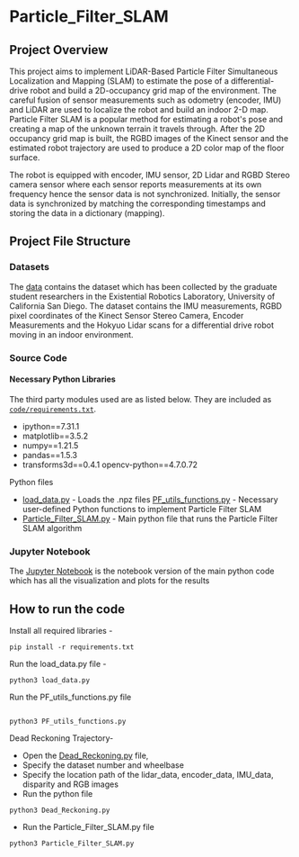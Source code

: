 # Particle_Filter_SLAM


## Project Overview

This project aims to implement LiDAR-Based Particle Filter Simultaneous Localization and Mapping (SLAM) to estimate the pose of a differential-drive robot and
build a 2D-occupancy grid map of the environment. The careful fusion of sensor measurements such as odometry (encoder, IMU) and LiDAR are used to localize the robot and build an indoor 2-D map. Particle Filter SLAM is a popular method for estimating a robot's pose and creating a map of the unknown terrain it travels through. After the 2D occupancy grid map is built, the RGBD images of the Kinect sensor and the estimated robot trajectory are used to produce a 2D color map of the floor surface. 

The robot is equipped with encoder, IMU sensor, 2D Lidar and RGBD Stereo camera sensor where each sensor reports measurements at its own frequency hence the sensor data is not synchronized. Initially, the sensor data is synchronized by matching the corresponding timestamps and storing the data in a dictionary (mapping).

## Project File Structure

### Datasets

The [data](https://drive.google.com/file/d/14r2RIZEKrX5g59-mCGqjcHqhwIfc-3LH/view?usp=share_link) contains the dataset which has been collected by the graduate student researchers in the Existential Robotics Laboratory, University of California San Diego. The dataset contains the IMU measurements, RGBD pixel coordinates of the Kinect Sensor Stereo Camera, Encoder Measurements and the Hokyuo Lidar scans for a differential drive robot moving in an indoor environment.
### Source Code

#### Necessary Python Libraries

The third party modules used are as listed below. They are included as [`code/requirements.txt`](requirements.txt).

- ipython==7.31.1
- matplotlib==3.5.2
- numpy==1.21.5
- pandas==1.5.3
- transforms3d==0.4.1
  opencv-python==4.7.0.72


Python files

- [load_data.py](code/load_data.py) - Loads the .npz files
  [PF_utils_functions.py](code/PF_utils_functions.py) - Necessary user-defined Python functions to implement Particle Filter SLAM
- [Particle_Filter_SLAM.py](code/Particle_Filter_SLAM.py) - Main python file that runs the Particle Filter SLAM algorithm

### Jupyter Notebook

The [Jupyter Notebook](code/Particle_Filter_SLAM.ipynb) is the notebook version of the main python code which has all the visualization and plots for the results

## How to run the code

Install all required libraries -

```
pip install -r requirements.txt

```
Run the load_data.py file -

```
python3 load_data.py

```
Run the PF_utils_functions.py file
```

python3 PF_utils_functions.py
```

Dead Reckoning Trajectory-
- Open the [Dead_Reckoning.py](code/Dead_Reckoning.py) file,
- Specify the dataset number and wheelbase
- Specify the location path of the lidar_data, encoder_data, IMU_data, disparity and RGB images
- Run the python file

```
python3 Dead_Reckoning.py
```

- Run the Particle_Filter_SLAM.py file

```
python3 Particle_Filter_SLAM.py
```







